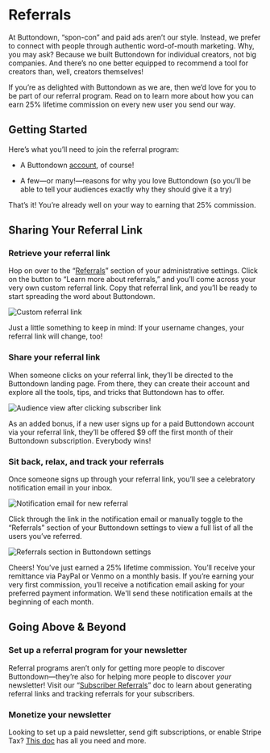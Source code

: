 ﻿# Referrals

At Buttondown, “spon-con” and paid ads aren’t our style. Instead, we prefer to connect with people through authentic word-of-mouth marketing. Why, you may ask? Because we built Buttondown for individual creators, not big companies. And there’s no one better equipped to recommend a tool for creators than, well, creators themselves!

If you’re as delighted with Buttondown as we are, then we’d love for you to be part of our referral program. Read on to learn more about how you can earn 25% lifetime commission on every new user you send our way.


## Getting Started

Here’s what you’ll need to join the referral program:

-   A Buttondown [account](https://buttondown.email/register), of course!
    
-   A few—or many!—reasons for why you love Buttondown (so you’ll be able to tell your audiences exactly why they should give it a try)

That’s it! You’re already well on your way to earning that 25% commission.


## Sharing Your Referral Link

### Retrieve your referral link

Hop on over to the “[Referrals](https://buttondown.email/settings#referrals)” section of your administrative settings. Click on the button to “Learn more about referrals,” and you’ll come across your very own custom referral link. Copy that referral link, and you’ll be ready to start spreading the word about Buttondown.

![Custom referral link](TK)

Just a little something to keep in mind: If your username changes, your referral link will change, too!


### Share your referral link

When someone clicks on your referral link, they’ll be directed to the Buttondown landing page. From there, they can create their account and explore all the tools, tips, and tricks that Buttondown has to offer.

![Audience view after clicking subscriber link](TK)

As an added bonus, if a new user signs up for a paid Buttondown account via your referral link, they’ll be offered $9 off the first month of their Buttondown subscription. Everybody wins!


### Sit back, relax, and track your referrals

Once someone signs up through your referral link, you’ll see a celebratory notification email in your inbox.

![Notification email for new referral](TK)

Click through the link in the notification email or manually toggle to the “Referrals” section of your Buttondown settings to view a full list of all the users you’ve referred.

![Referrals section in Buttondown settings](TK)

Cheers! You’ve just earned a 25% lifetime commission. You’ll receive your remittance via PayPal or Venmo on a monthly basis. If you’re earning your very first commission, you’ll receive a notification email asking for your preferred payment information. We'll send these notification emails at the beginning of each month.


## Going Above & Beyond

### Set up a referral program for your newsletter

Referral programs aren’t only for getting more people to discover Buttondown—they’re also for helping more people to discover *your* newsletter! Visit our “[Subscriber Referrals](https://docs.buttondown.email/advanced-features/subscriber-referrals)” doc to learn about generating referral links and tracking referrals for your subscribers.


### Monetize your newsletter

Looking to set up a paid newsletter, send gift subscriptions, or enable Stripe Tax? [This doc](https://docs.buttondown.email/advanced-features/monetizing-your-newsletter) has all you need and more.
